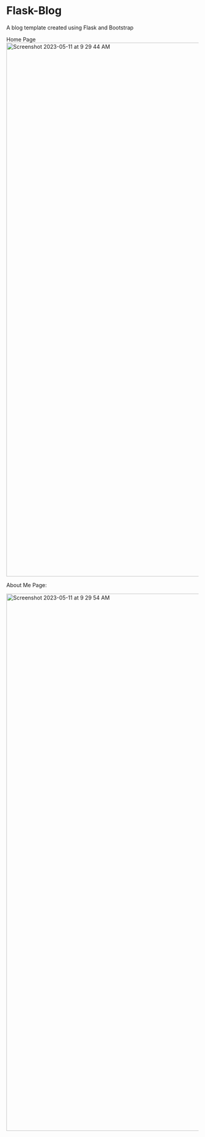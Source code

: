 # Flask-Blog
A blog template created using Flask and Bootstrap


Home Page
<img width="1398" alt="Screenshot 2023-05-11 at 9 29 44 AM" src="https://github.com/TonyNguyy/Flask-Blog/assets/102321536/857b47c5-23ed-4e12-b041-533635df6b96">








About Me Page: 



<img width="1407" alt="Screenshot 2023-05-11 at 9 29 54 AM" src="https://github.com/TonyNguyy/Flask-Blog/assets/102321536/8658e83d-f7b9-4082-81ab-db56ee03c53d">
